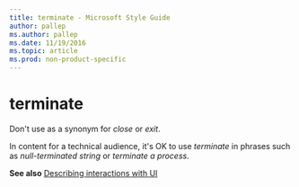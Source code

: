 ```yaml
---
title: terminate - Microsoft Style Guide
author: pallep
ms.author: pallep
ms.date: 11/19/2016
ms.topic: article
ms.prod: non-product-specific
---
```


# terminate

Don't use as a synonym for *close* or *exit*. 

In content for a technical audience, it's OK to use *terminate* in phrases such as *null-terminated string* or *terminate a process.*

**See also** [Describing interactions with UI](/style-guide/procedures-instructions/describing-interactions-with-ui)
